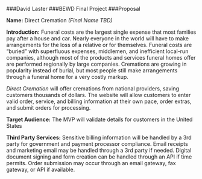 ###David Laster
###BEWD Final Project
###Proposal 

**Name:** Direct Cremation *(Final Name TBD)*

**Introduction:** Funeral costs are the largest single expense that most families pay after a house and car. Nearly everyone in the world will have to make arrangements for the loss of a relative or for themselves. Funeral costs are “buried” with superfluous expenses, middlemen, and inefficient local-run companies, although most of the products and services funeral homes offer are performed regionally by large companies. Cremations are growing in popularity instead of burial, but most people still make arrangements through a funeral home for a very costly markup.

*Direct Cremation* will offer cremations from national providers, saving customers thousands of dollars. The website will allow customers to enter valid order, service, and billing information at their own pace, order extras, and submit orders for processing.

**Target Audience:** The MVP will validate details for customers in the United States

**Third Party Services:** Sensitive billing information will be handled by a 3rd party for government and payment processor compliance. Email receipts and marketing email may be handled through a 3rd party if needed. Digital document signing and form creation can be handled through an API if time permits. Order submission may occur through an email gateway, fax gateway, or API if available.
